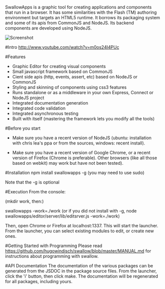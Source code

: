 SwallowApps is a graphic tool for creating applications and components that run in a browser. It has some similarities with the Flash (TM) authoring environment but targets an HTML5 runtime. It borrows its packaging system and some of its apis from CommonJS and NodeJS. Its backend components are developed using NodeJS.

![Screenshot](https://github.com/hugowindisch/swallow/raw/master/screenshot.png)

#Intro
http://www.youtube.com/watch?v=m0os24I4PUc

#Features
+ Graphic Editor for creating visual components
+ Small javascript framework based on CommonJS
+ Cient side apis (http, events, assert, etc) based on NodeJS or CommonJS
+ Styling and skinning of components using css3 features
+ Runs standalone or as a middleware in your own Express, Connect or NodeJS project
+ Integrated documentation generation
+ Integrated code validation
+ Integrated asynchronous testing
+ Built with itself (mastering the framework lets you modify all the tools)

#Before you start
+ Make sure you have a recent version of NodeJS (ubuntu: installation with
chris lea's ppa or from the sources, windows: recent install).

+ Make sure you have a recent version of Google Chrome, or a recent version
of Firefox (Chrome is preferable). Other browsers (like all those based
on webkit) may work but have not been tested).

#Installation
npm install swallowapps -g
(you may need to use sudo)

Note that the -g is optional

#Execution
From the console:

(mkdir work, then:)

swallowapps -work=./work
(or if you did not install with -g, node swallowapps/editor/server/lib/editsrver.js -work=./work)

Then, open Chrome or Firefox at localhost:1337. This will start the launcher. From the launcher, you can select existing modules to edit, or create new ones.

#Getting Started with Programming
Please read https://github.com/hugowindisch/swallow/blob/master/MANUAL.md for instructions about programming with swallow.

#API Documentation
The documentation of the various packages can be generated from the JSDOC in the package source files. From the launcher, click the 'i' button, then click make. The documentation will be regenerated for all packages, including yours.
